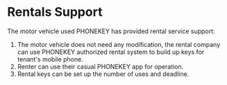 # Rentals Support

The motor vehicle used PHONEKEY has provided rental service support:
1. The motor vehicle does not need any modification, the rental company can use PHONEKEY authorized rental system to build up keys for tenant's mobile phone.
2. Renter can use their casual PHONEKEY app for operation.
3. Rental keys can be set up the number of uses and deadline.
